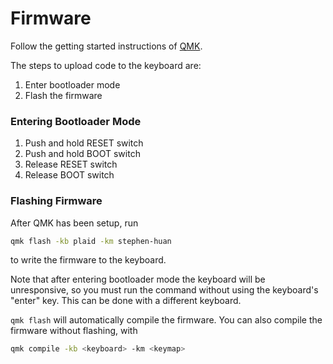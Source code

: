 # Firmware

Follow the getting started instructions of
[QMK](https://docs.qmk.fm/#/newbs_getting_started).

The steps to upload code to the keyboard are:
1. Enter bootloader mode 
2. Flash the firmware 

### Entering Bootloader Mode

1. Push and hold RESET switch
2. Push and hold BOOT switch
3. Release RESET switch
4. Release BOOT switch

### Flashing Firmware

After QMK has been setup, run
```bash
qmk flash -kb plaid -km stephen-huan
```
to write the firmware to the keyboard.

Note that after entering bootloader mode the keyboard will be
unresponsive, so you must run the command without using the
keyboard's "enter" key. This can be done with a different keyboard.

`qmk flash` will automatically compile the firmware. You
can also compile the firmware without flashing, with
```bash
qmk compile -kb <keyboard> -km <keymap>
```

